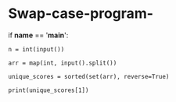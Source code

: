 # Swap-case-program-

if __name__ == '__main__':
    
    n = int(input())

    arr = map(int, input().split())

    unique_scores = sorted(set(arr), reverse=True)

    print(unique_scores[1])
